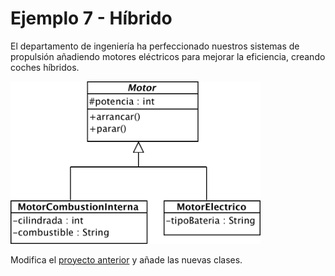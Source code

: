 # Ejemplo 7 - Híbrido

El departamento de ingeniería ha perfeccionado nuestros sistemas de propulsión añadiendo motores eléctricos para mejorar la eficiencia, creando coches híbridos. 

<img src="hibrido.png" width="400" />

Modifica el [proyecto anterior](../06_coche/) y añade las nuevas clases.
